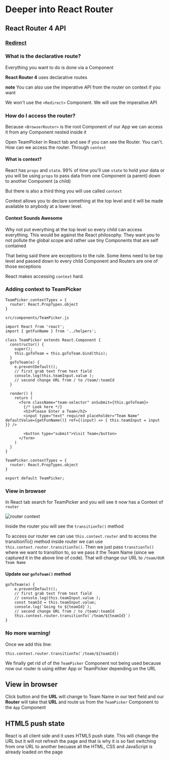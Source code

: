 # Deeper into React Router
## React Router 4 API
### [Redirect](https://reacttraining.com/react-router/#redirect)

### What is the declarative route?
Everything you want to do is done via a Component

**React Router 4** uses declarative routes

**note** You can also use the imperative API from the router on context if you want

We won't use the `<Redirect>` Component. We will use the imperative API

### How do I access the router?
Because `<BrowserRouter>` is the root Component of our App we can access it from any Component nested inside it

Open TeamPicker in React tab and see if you can see the Router. You can't. How can we access the router. Through `context`

#### What is context?
React has `props` and `state`. 99% of time you'll use `state` to hold your data or you will be using `props` to pass data from one Component (a parent) down to another Component (a child)

But there is also a third thing you will use called `context`

Context allows you to declare something at the top level and it will be made available to anybody at a lower level.

#### Context Sounds Awesome
Why not put everything at the top level so every child can access everything. This would be against the React philosophy. They want you to not pollute the global scope and rather use tiny Components that are self contained

That being said there are exceptions to the rule. Some items need to be top level and passed down to every child Component and Routers are one of those exceptions

React makes accessing `context` hard.

### Adding context to TeamPicker

```
TeamPicker.contextTypes = {
  router: React.PropTypes.object
}
```

`src/components/TeamPicker.js`

```
import React from 'react';
import { getFunName } from '../helpers';

class TeamPicker extends React.Component {
  constructor() {
    super();
    this.goToTeam = this.goToTeam.bind(this);
  }
  goToTeam(e) {
    e.preventDefault();
    // first grab text from text field
    console.log(this.teamInput.value );
    // second change URL from / to /team/:teamId
  }

  render() {
    return (
      <form className="team-selector" onSubmit={this.goToTeam}>
        {/* Look here */}
        <h2>Please Enter a Team</h2>
        <input type="text" required placeholder="Team Name" defaultValue={getFunName()} ref={(input) => { this.teamInput = input }} />

        <button type="submit">Visit Team</button>
      </form>
    )
  }
}

TeamPicker.contextTypes = {
  router: React.PropTypes.object
}

export default TeamPicker;
```

### View in browser
In React tab search for TeamPicker and you will see it now has a Context of `router`

![router context](https://i.imgur.com/Xu3rNMu.png)

Inside the router you will see the `transitionTo()` method

To access our router we can use `this.context.router` and to access the transitionTo() method inside router we can use `this.context.router.transitionTo()`. Then we just pass `transtionTo()` where we want to transition to, so we pass it the Team Name (since we captured it in the above line of code). That will change our URL to `/team/OUR Team Name`

#### Update our `goToTeam()` method
```
goToTeam(e) {
    e.preventDefault();
    // first grab text from text field
    // console.log(this.teamInput.value );
    const teamId = this.teamInput.value;
    console.log(`Going to ${teamId}`);
    // second change URL from / to /team/:teamId
    this.context.router.transitionTo(`/team/${teamId}`)
}
```

### No more warning!
Once we add this line:

``this.context.router.transitionTo(`/team/${teamId})``

We finally get rid of of the `TeamPicker` Component not being used because now our router is using either App or TeamPicker depending on the URL

## View in browser
Click button and the **URL** will change to Team Name in our text field and our **Router** will take that **URL** and route us from the `TeamPicker` Component to the `App` Component

## HTML5 push state
React is all client side and it uses HTML5 push state. This will change the URL but it will not refresh the page and that is why it is so fast switching from one URL to another becuase all the HTML, CSS and JavaScript is already loaded on the page

